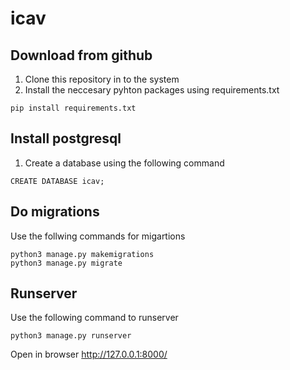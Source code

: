 # icav

## Download from github

1. Clone this repository in to the system
2. Install the neccesary pyhton packages using requirements.txt
```
pip install requirements.txt
```
## Install postgresql
 1. Create a database using the following command
 ```
 CREATE DATABASE icav;
 ```
## Do migrations
Use the follwing commands for migartions
```
python3 manage.py makemigrations
python3 manage.py migrate
```
## Runserver
Use the following command to runserver

```
python3 manage.py runserver
```

Open in browser http://127.0.0.1:8000/


